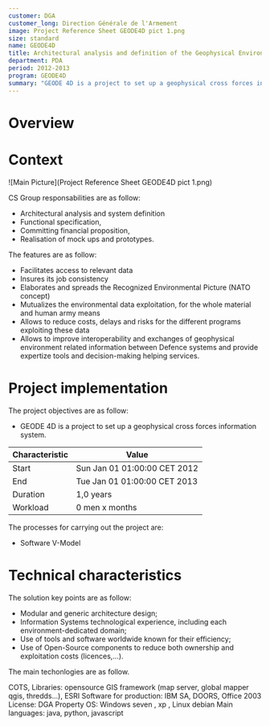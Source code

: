 ```yaml
---
customer: DGA
customer_long: Direction Générale de l'Armement
image: Project Reference Sheet GEODE4D pict 1.png
size: standard
name: GEODE4D
title: Architectural analysis and definition of the Geophysical Environment Information System GEODE 4D
department: PDA
period: 2012-2013
program: GEODE4D
summary: "GEODE 4D is a project to set up a geophysical cross forces information system."
---
```


# Overview


# Context



![Main Picture](Project Reference Sheet GEODE4D pict 1.png)

CS Group responsabilities are as follow:
* Architectural analysis and system definition
* Functional specification, 
* Committing financial proposition, 
* Realisation of mock ups and prototypes.


The features are as follow:
* Facilitates access to relevant data
* Insures its job consistency
* Elaborates and spreads the Recognized Environmental Picture (NATO concept)
* Mutualizes the environmental data exploitation, for the whole material and human army means
* Allows to reduce costs, delays and risks for the different programs exploiting these data
* Allows to improve interoperability and exchanges of geophysical environment related information between Defence systems and provide expertize tools and decision-making helping services.

# Project implementation

The project objectives are as follow:
* GEODE 4D is a project to set up a geophysical cross forces information system.


| Characteristic 	| Value |
|----------------	|-------|
| Start				| Sun Jan 01 01:00:00 CET 2012 |
| End				| Tue Jan 01 01:00:00 CET 2013 |
| Duration 			| 1,0 years |
| Workload			| 0 men x months |


The processes for carrying out the project are:
* Software V-Model

# Technical characteristics

The solution key points are as follow:
* Modular and generic architecture design;
* Information Systems technological experience, including each environment-dedicated domain;
* Use of tools and software worldwide known for their efficiency;
* Use of Open-Source components to reduce both ownership and exploitation costs (licences,…).



The main techonlogies are as follow.

COTS, Libraries: opensource GIS framework (map server, global mapper qgis, thredds...), ESRI
Software for production: IBM SA, DOORS, Office 2003
License: DGA Property
OS: Windows seven , xp , Linux debian
Main languages: java, python, javascript
